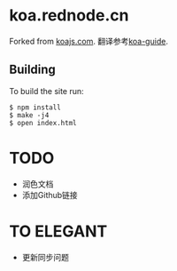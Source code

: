 # koa.rednode.cn

  Forked from [koajs.com](https://github.com/koajs/koajs.com). 翻译参考[koa-guide](https://github.com/turingou/koa-guide).

## Building

  To build the site run:

```
$ npm install
$ make -j4
$ open index.html
```



# TODO

* 润色文档
* 添加Github链接

# TO ELEGANT

* 更新同步问题

